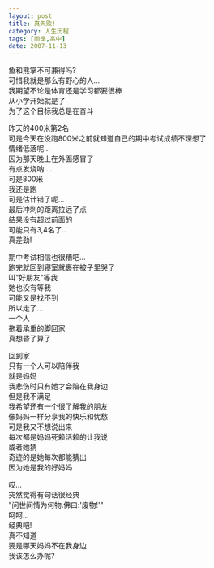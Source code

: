 ```yaml
---
layout: post
title: 真失败!
category: 人生历程
tags: [雨季,高中]
date: 2007-11-13
---
```

鱼和熊掌不可兼得吗?  
可惜我就是那么有野心的人...  
我期望不论是体育还是学习都要很棒  
从小学开始就是了  
为了这个目标我总是在奋斗   

昨天的400米第2名   
可是今天在没跑800米之前就知道自己的期中考试成绩不理想了  
情绪低落呢...    
因为那天晚上在外面感冒了   
有点发烧呐....   
可是800米   
我还是跑   
可是估计错了呢...   
最后冲刺的距离拉远了点   
结果没有超过前面的   
可能只有3,4名了..   
真差劲!   

期中考试相信也很糟吧...  
跑完就回到寝室就裹在被子里哭了   
叫"好朋友"等我   
她也没有等我   
可能又是找不到   
所以走了...   
一个人   
拖着承重的脚回家   
真想昏了算了   

回到家   
只有一个人可以陪伴我   
就是妈妈   
我悲伤时只有她才会陪在我身边   
但是我不满足   
我希望还有一个很了解我的朋友   
像妈妈一样分享我的快乐和忧愁   
可是我又不想说出来   
每次都是妈妈死赖活赖的让我说   
或者她猜   
奇迹的是她每次都能猜出   
因为她是我的好妈妈   

哎...   
突然觉得有句话很经典   
"问世间情为何物.佛曰:'废物!'"   
呵呵...   
经典吧!   
真不知道   
要是哪天妈妈不在我身边   
我该怎么办呢?   